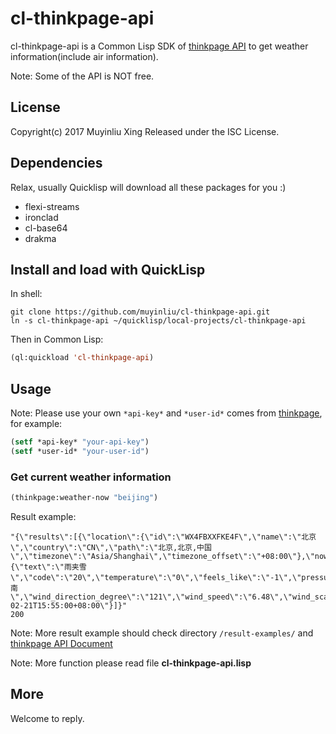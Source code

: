 # cl-thinkpage-api
cl-thinkpage-api is a Common Lisp SDK of
[thinkpage API](http://www.thinkpage.cn/doc) to get weather
information(include air information).

Note: Some of the API is NOT free.

## License
Copyright(c) 2017 Muyinliu Xing Released under the ISC License.

## Dependencies
Relax, usually Quicklisp will download all these packages for you :)

* flexi-streams
* ironclad
* cl-base64
* drakma

## Install and load with QuickLisp
In shell:
```shell
git clone https://github.com/muyinliu/cl-thinkpage-api.git
ln -s cl-thinkpage-api ~/quicklisp/local-projects/cl-thinkpage-api
```

Then in Common Lisp:
```lisp
(ql:quickload 'cl-thinkpage-api)
```

## Usage
Note: Please use your own `*api-key*` and `*user-id*` comes from [thinkpage](http://www.thinkpage.cn/), for example:
```lisp
(setf *api-key* "your-api-key")
(setf *user-id* "your-user-id")
```

### Get current weather information
```lisp
(thinkpage:weather-now "beijing")
```

Result example:
```
"{\"results\":[{\"location\":{\"id\":\"WX4FBXXFKE4F\",\"name\":\"北京\",\"country\":\"CN\",\"path\":\"北京,北京,中国\",\"timezone\":\"Asia/Shanghai\",\"timezone_offset\":\"+08:00\"},\"now\":{\"text\":\"雨夹雪\",\"code\":\"20\",\"temperature\":\"0\",\"feels_like\":\"-1\",\"pressure\":\"1023\",\"humidity\":\"70\",\"visibility\":\"3.1\",\"wind_direction\":\"东南\",\"wind_direction_degree\":\"121\",\"wind_speed\":\"6.48\",\"wind_scale\":\"2\",\"clouds\":\"\",\"dew_point\":\"\"},\"last_update\":\"2017-02-21T15:55:00+08:00\"}]}"
200
```

Note: More result example should check directory `/result-examples/`
and [thinkpage API Document](http://www.thinkpage.cn/doc)

Note: More function please read file **cl-thinkpage-api.lisp**


## More
Welcome to reply.
